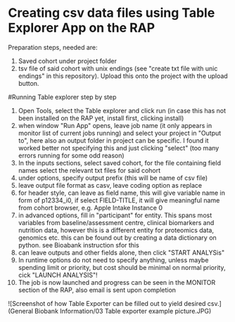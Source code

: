 # Creating csv data files using Table Explorer App on the RAP

Preparation steps, needed are:

1. Saved cohort under project folder
2. tsv file of said cohort with unix endings  (see "create txt file with unic endings" in this repository). Upload this onto the project with the upload button.

#Running Table explorer step by step

1. Open Tools, select the Table explorer and click run (in case this has not been installed on the RAP yet, install first, clicking install)
2. when window "Run App" opens, leave job name (it only appears in monitor list of current jobs running) and select your project in "Output to", here also an output folder in project can be specific. I found it worked better not specifying this and just clicking "select" (too many errors running for some odd reason)
3. In the inputs sections, select saved cohort, for the file containing field names select the relevant txt files for said cohort
4. under options, specify output prefix (this will be name of csv file)
5. leave output file format as casv, leave coding option as replace
6. for header style, can leave as field name, this will give variable name in form of p12334_i0, if select FIELD-TITLE, it will give meaningful name from cohort browser, e.g. Apple Intake Instance 0
7. in advanced options, fill in "participant" for entity. This spans most variables from baseline/assessment centre, clinical biomarkers and nutrition data, however this is a different entity for proteomics data, genomics etc. this can be found out by creating a data dictionary on python. see Bioabank instruction sfor this
8. can leave outputs and other fields alone, then click "START ANALYSis"
9. In runtime options do not need to specify anything, unless maybe spending limit or priority, but cost should be minimal on normal priority, cick "LAUNCH ANALYSIS"!
10. The job is now launched and progress can be seen in the MONITOR section of the RAP, also email is sent upon completion

![Screenshot of how Table Exporter can be filled out to yield desired csv.](General Biobank Information/03 Table exporter example picture.JPG)
